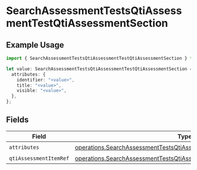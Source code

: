 # SearchAssessmentTestsQtiAssessmentTestQtiAssessmentSection

## Example Usage

```typescript
import { SearchAssessmentTestsQtiAssessmentTestQtiAssessmentSection } from "qti/models/operations";

let value: SearchAssessmentTestsQtiAssessmentTestQtiAssessmentSection = {
  attributes: {
    identifier: "<value>",
    title: "<value>",
    visible: "<value>",
  },
};
```

## Fields

| Field                                                                                                                                                            | Type                                                                                                                                                             | Required                                                                                                                                                         | Description                                                                                                                                                      |
| ---------------------------------------------------------------------------------------------------------------------------------------------------------------- | ---------------------------------------------------------------------------------------------------------------------------------------------------------------- | ---------------------------------------------------------------------------------------------------------------------------------------------------------------- | ---------------------------------------------------------------------------------------------------------------------------------------------------------------- |
| `attributes`                                                                                                                                                     | [operations.SearchAssessmentTestsQtiAssessmentSectionAttributes](../../models/operations/searchassessmenttestsqtiassessmentsectionattributes.md)                 | :heavy_check_mark:                                                                                                                                               | N/A                                                                                                                                                              |
| `qtiAssessmentItemRef`                                                                                                                                           | [operations.SearchAssessmentTestsQtiAssessmentTestQtiAssessmentItemRef](../../models/operations/searchassessmenttestsqtiassessmenttestqtiassessmentitemref.md)[] | :heavy_minus_sign:                                                                                                                                               | N/A                                                                                                                                                              |